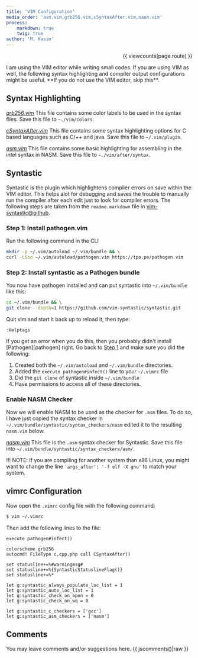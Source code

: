 ```yaml
---
title: 'VIM Configuration'
media_order: 'asm.vim,grb256.vim,cSyntaxAfter.vim,nasm.vim'
process:
    markdown: true
    twig: true
author: 'M. Kasim'
---
```


<p align='right'>{{ viewcounts[page.route] }}</p>
I am using the VIM editor while writing small codes. If you are using VIM as well, the following syntax highlighting and compiler output configurations might be useful. **If you do not use the VIM editor, skip this**.

## Syntax Highlighting
_[grb256.vim](grb256.vim)_
This file contains some color labels to be used in the syntax files. Save this file to `~./vim/colors`.

_[cSyntaxAfter.vim](cSyntaxAfter.vim)_
This file contains some syntax highlighting options for C based languages such as C/++ and java. Save this file to `~/.vim/plugin`.

_[asm.vim](asm.vim)_
This file contains some basic highlighting for assembling in the intel syntax in NASM. Save this file to `~./vim/after/syntax`.


## Syntastic
Syntastic is the plugin which highlightens compiler errors on save within the VIM editor. This helps alot for debugging and saves the trouble to manually run the compiler after each edit just to look for compiler errors. The following steps are taken from the `readme.markdown` file in [vim-syntastic@github](https://github.com/vim-syntastic/syntastic).

### Step 1: Install pathogen.vim
Run the following command in the CLI
```sh
mkdir -p ~/.vim/autoload ~/.vim/bundle && \
curl -LSso ~/.vim/autoload/pathogen.vim https://tpo.pe/pathogen.vim
```


### Step 2: Install syntastic as a Pathogen bundle
You now have pathogen installed and can put syntastic into `~/.vim/bundle` like
this:
```sh
cd ~/.vim/bundle && \
git clone --depth=1 https://github.com/vim-syntastic/syntastic.git
```
Quit vim and start it back up to reload it, then type:
```vim
:Helptags
```
If you get an error when you do this, then you probably didn't install
[Pathogen][pathogen] right. Go back to [Step 1](#step1) and make sure you did the
following:

1. Created both the `~/.vim/autoload` and `~/.vim/bundle` directories.
2. Added the `execute pathogen#infect()` line to your `~/.vimrc` file
3. Did the `git clone` of syntastic inside `~/.vim/bundle`
4. Have permissions to access all of these directories.


### Enable NASM Checker
Now we will enable NASM to be used as the checker for `.asm` files. To do so, I have just copied the syntax checker in `~/.vim/bundle/syntastic/syntax_checkers/nasm` edited it to the resulting `nasm.vim` below.

_[nasm.vim](nasm.vim)_
This file is the `.asm` syntax checker for Syntastic. Save this file into `~/.vim/bundle/syntastic/syntax_checkers/asm/`.

!!! NOTE: If you are compiling for another system than x86 Linux, you might want to change the line `'args_after': '-f elf -X gnu'` to match your system.

## vimrc Configuration
Now open the `.vimrc` config file with the following command:
```sh
$ vim ~/.vimrc
```

Then add the following lines to the file:

```vim
execute pathogen#infect()

colorscheme grb256
autocmd! FileType c,cpp,php call CSyntaxAfter()

set statusline+=%#warningmsg#
set statusline+=%{SyntasticStatuslineFlag()}
set statusline+=%*

let g:syntastic_always_populate_loc_list = 1
let g:syntastic_auto_loc_list = 1
let g:syntastic_check_on_open = 0
let g:syntastic_check_on_wq = 0

let g:syntastic_c_checkers = ['gcc']
let g:syntastic_asm_checkers = ['nasm']
```


## Comments
You may leave comments and/or suggestions here.
{{ jscomments()|raw }}




